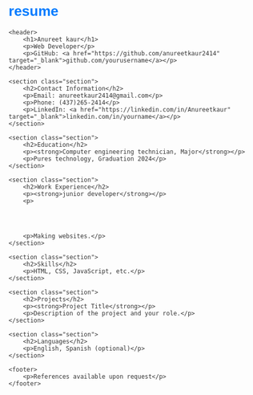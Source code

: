 # resume
<!DOCTYPE html>
<html lang="en">
<head>
    <meta charset="UTF-8">
    <meta name="viewport" content="width=device-width, initial-scale=1.0">
    <title>Anureet kaur - Resume</title>
    <style>
        body {
            font-family: Arial, sans-serif;
            margin: 20px;
            color: #333;
        }
        h1 {
            color: #007bff;
        }
        p {
            margin-bottom: 10px;
        }
        .section {
            margin-bottom: 20px;
        }
    </style>
</head>
<body>

    <header>
        <h1>Anureet kaur</h1>
        <p>Web Developer</p>
        <p>GitHub: <a href="https://github.com/anureetkaur2414" target="_blank">github.com/yourusername</a></p>
    </header>

    <section class="section">
        <h2>Contact Information</h2>
        <p>Email: anureetkaur2414@gmail.com</p>
        <p>Phone: (437)265-2414</p>
        <p>LinkedIn: <a href="https://linkedin.com/in/Anureetkaur" target="_blank">linkedin.com/in/yourname</a></p>
    </section>

    <section class="section">
        <h2>Education</h2>
        <p><strong>Computer engineering technician, Major</strong></p>
        <p>Pures technology, Graduation 2024</p>
    </section>

    <section class="section">
        <h2>Work Experience</h2>
        <p><strong>junior developer</strong></p>
        <p>
        



        <p>Making websites.</p>
    </section>

    <section class="section">
        <h2>Skills</h2>
        <p>HTML, CSS, JavaScript, etc.</p>
    </section>

    <section class="section">
        <h2>Projects</h2>
        <p><strong>Project Title</strong></p>
        <p>Description of the project and your role.</p>
    </section>

    <section class="section">
        <h2>Languages</h2>
        <p>English, Spanish (optional)</p>
    </section>

    <footer>
        <p>References available upon request</p>
    </footer>

</body>
</html>
